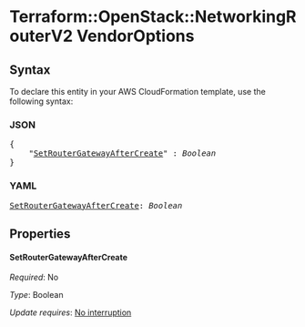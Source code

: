 # Terraform::OpenStack::NetworkingRouterV2 VendorOptions

## Syntax

To declare this entity in your AWS CloudFormation template, use the following syntax:

### JSON

<pre>
{
    "<a href="#setroutergatewayaftercreate" title="SetRouterGatewayAfterCreate">SetRouterGatewayAfterCreate</a>" : <i>Boolean</i>
}
</pre>

### YAML

<pre>
<a href="#setroutergatewayaftercreate" title="SetRouterGatewayAfterCreate">SetRouterGatewayAfterCreate</a>: <i>Boolean</i>
</pre>

## Properties

#### SetRouterGatewayAfterCreate

_Required_: No

_Type_: Boolean

_Update requires_: [No interruption](https://docs.aws.amazon.com/AWSCloudFormation/latest/UserGuide/using-cfn-updating-stacks-update-behaviors.html#update-no-interrupt)


